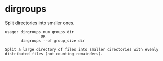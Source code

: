 # dirgroups

Split directories into smaller ones.

```
usage: dirgroups num_groups dir
                OR
       dirgroups --of group_size dir

Split a large directory of files into smaller directories with evenly distributed files (not counting remainders). 
```


